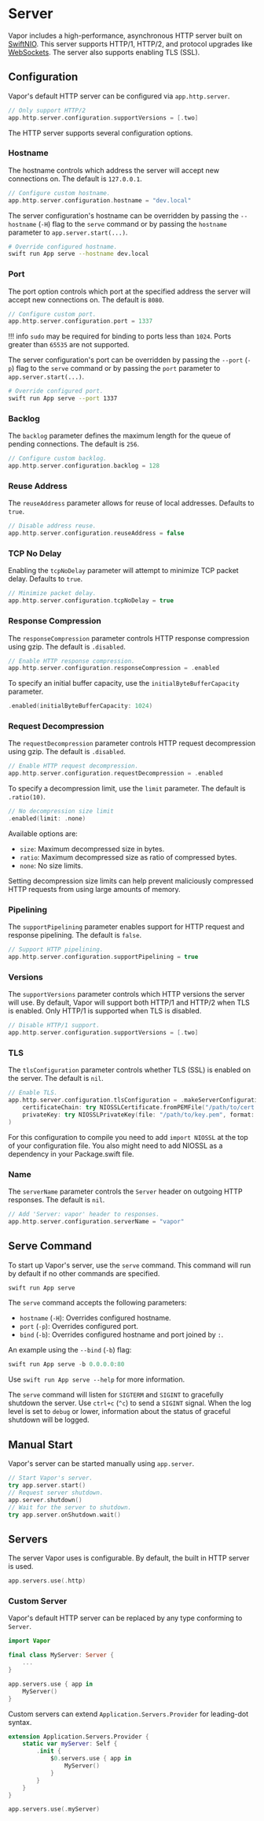# Server

Vapor includes a high-performance, asynchronous HTTP server built on [SwiftNIO](https://github.com/apple/swift-nio). This server supports HTTP/1, HTTP/2, and protocol upgrades like [WebSockets](websockets.md). The server also supports enabling TLS (SSL).

## Configuration

Vapor's default HTTP server can be configured via `app.http.server`. 

```swift
// Only support HTTP/2
app.http.server.configuration.supportVersions = [.two]
```

The HTTP server supports several configuration options. 

### Hostname

The hostname controls which address the server will accept new connections on. The default is `127.0.0.1`.

```swift
// Configure custom hostname.
app.http.server.configuration.hostname = "dev.local"
```

The server configuration's hostname can be overridden by passing the `--hostname` (`-H`) flag to the `serve` command or by passing the `hostname` parameter to `app.server.start(...)`. 

```sh
# Override configured hostname.
swift run App serve --hostname dev.local
```

### Port

The port option controls which port at the specified address the server will accept new connections on. The default is `8080`. 

```swift
// Configure custom port.
app.http.server.configuration.port = 1337
```

!!! info
	`sudo` may be required for binding to ports less than `1024`. Ports greater than `65535` are not supported. 


The server configuration's port can be overridden by passing the `--port` (`-p`) flag to the `serve` command or by passing the `port` parameter to `app.server.start(...)`. 

```sh
# Override configured port.
swift run App serve --port 1337
```

### Backlog

The `backlog` parameter defines the maximum length for the queue of pending connections. The default is `256`.

```swift
// Configure custom backlog.
app.http.server.configuration.backlog = 128
```

### Reuse Address

The `reuseAddress` parameter allows for reuse of local addresses. Defaults to `true`.

```swift
// Disable address reuse.
app.http.server.configuration.reuseAddress = false
```

### TCP No Delay

Enabling the `tcpNoDelay` parameter will attempt to minimize TCP packet delay. Defaults to `true`. 

```swift
// Minimize packet delay.
app.http.server.configuration.tcpNoDelay = true
```

### Response Compression

The `responseCompression` parameter controls HTTP response compression using gzip. The default is `.disabled`.

```swift
// Enable HTTP response compression.
app.http.server.configuration.responseCompression = .enabled
```

To specify an initial buffer capacity, use the `initialByteBufferCapacity` parameter.

```swift
.enabled(initialByteBufferCapacity: 1024)
```

### Request Decompression

The `requestDecompression` parameter controls HTTP request decompression using gzip. The default is `.disabled`.

```swift
// Enable HTTP request decompression.
app.http.server.configuration.requestDecompression = .enabled
```

To specify a decompression limit, use the `limit` parameter. The default is `.ratio(10)`.

```swift
// No decompression size limit
.enabled(limit: .none)
```

Available options are:

- `size`: Maximum decompressed size in bytes.
- `ratio`: Maximum decompressed size as ratio of compressed bytes.
- `none`: No size limits.

Setting decompression size limits can help prevent maliciously compressed HTTP requests from using large amounts of memory.

### Pipelining

The `supportPipelining` parameter enables support for HTTP request and response pipelining. The default is `false`. 

```swift
// Support HTTP pipelining.
app.http.server.configuration.supportPipelining = true
```

### Versions

The `supportVersions` parameter controls which HTTP versions the server will use. By default, Vapor will support both HTTP/1 and HTTP/2 when TLS is enabled. Only HTTP/1 is supported when TLS is disabled. 

```swift
// Disable HTTP/1 support.
app.http.server.configuration.supportVersions = [.two]
```

### TLS

The `tlsConfiguration` parameter controls whether TLS (SSL) is enabled on the server. The default is `nil`. 

```swift
// Enable TLS.
app.http.server.configuration.tlsConfiguration = .makeServerConfiguration(
    certificateChain: try NIOSSLCertificate.fromPEMFile("/path/to/cert.pem").map { .certificate($0) },
    privateKey: try NIOSSLPrivateKey(file: "/path/to/key.pem", format: .pem))
)
```

For this configuration to compile you need to add `import NIOSSL` at the top of your configuration file. You also might need to add NIOSSL as a dependency in your Package.swift file.

### Name

The `serverName` parameter controls the `Server` header on outgoing HTTP responses. The default is `nil`.

```swift
// Add 'Server: vapor' header to responses.
app.http.server.configuration.serverName = "vapor"
```

## Serve Command

To start up Vapor's server, use the `serve` command. This command will run by default if no other commands are specified. 

```swift
swift run App serve
```

The `serve` command accepts the following parameters:

- `hostname` (`-H`): Overrides configured hostname.
- `port` (`-p`): Overrides configured port.
- `bind` (`-b`): Overrides configured hostname and port joined by `:`. 

An example using the `--bind` (`-b`) flag:

```swift
swift run App serve -b 0.0.0.0:80
```

Use `swift run App serve --help` for more information.

The `serve` command will listen for `SIGTERM` and `SIGINT` to gracefully shutdown the server. Use `ctrl+c` (`^c`) to send a `SIGINT` signal. When the log level is set to `debug` or lower, information about the status of graceful shutdown will be logged.

## Manual Start

Vapor's server can be started manually using `app.server`.

```swift
// Start Vapor's server.
try app.server.start()
// Request server shutdown.
app.server.shutdown()
// Wait for the server to shutdown.
try app.server.onShutdown.wait()
```

## Servers

The server Vapor uses is configurable. By default, the built in HTTP server is used.

```swift
app.servers.use(.http)
```

### Custom Server

Vapor's default HTTP server can be replaced by any type conforming to `Server`. 

```swift
import Vapor

final class MyServer: Server {
	...
}

app.servers.use { app in
	MyServer()
}
```

Custom servers can extend `Application.Servers.Provider` for leading-dot syntax.

```swift
extension Application.Servers.Provider {
    static var myServer: Self {
        .init {
            $0.servers.use { app in
            	MyServer()
            }
        }
    }
}

app.servers.use(.myServer)
```
